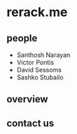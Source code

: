rerack.me
=========

people
------
+ Santhosh Narayan
+ Victor Pontis
+ David Sessoms
+ Sashko Stubailo


overview
--------


contact us
----------